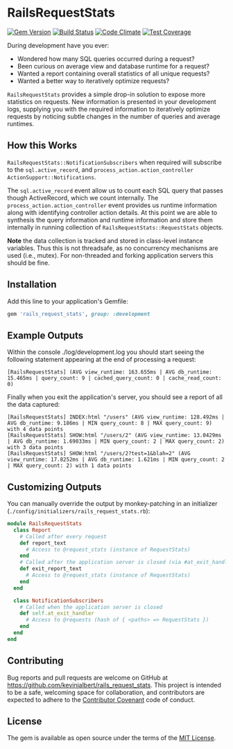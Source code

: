 # RailsRequestStats

[![Gem Version](https://badge.fury.io/rb/rails_request_stats.svg)](https://badge.fury.io/rb/rails_request_stats)
[![Build Status](https://travis-ci.org/kevinjalbert/rails_request_stats.svg?branch=master)](https://travis-ci.org/kevinjalbert/rails_request_stats)
[![Code Climate](https://codeclimate.com/github/kevinjalbert/rails_request_stats/badges/gpa.svg)](https://codeclimate.com/github/kevinjalbert/rails_request_stats)
[![Test Coverage](https://codeclimate.com/github/kevinjalbert/rails_request_stats/badges/coverage.svg)](https://codeclimate.com/github/kevinjalbert/rails_request_stats/coverage)

During development have you ever:

* Wondered how many SQL queries occurred during a request?
* Been curious on average view and database runtime for a request?
* Wanted a report containing overall statistics of all unique requests?
* Wanted a better way to iteratively optimize requests?

`RailsRequestStats` provides a simple drop-in solution to expose more statistics on requests. New information is presented in your development logs, supplying you with the required information to iteratively optimize requests by noticing subtle changes in the number of queries and average runtimes.

## How this Works

`RailsRequestStats::NotificationSubscribers` when required will subscribe to the `sql.active_record`, and `process_action.action_controller` `ActionSupport::Notifications`.

The `sql.active_record` event allow us to count each SQL query that passes though ActiveRecord, which we count internally. The `process_action.action_controller` event provides us runtime information along with identifying controller action details. At this point we are able to synthesis the query information and runtime information and store them internally in running collection of `RailsRequestStats::RequestStats` objects.

**Note** the data collection is tracked and stored in class-level instance variables. Thus this is not threadsafe, as no concurrency mechanisms are used (i.e., mutex). For non-threaded and forking application servers this should be fine.

## Installation

Add this line to your application's Gemfile:

```ruby
gem 'rails_request_stats', group: :development
```

## Example Outputs

Within the console ./log/development.log you should start seeing the following statement appearing at the end of processing a request:

```
[RailsRequestStats] (AVG view_runtime: 163.655ms | AVG db_runtime: 15.465ms | query_count: 9 | cached_query_count: 0 | cache_read_count: 0)
```

Finally when you exit the application's server, you should see a report of all the data captured:

```
[RailsRequestStats] INDEX:html "/users" (AVG view_runtime: 128.492ms | AVG db_runtime: 9.186ms | MIN query_count: 8 | MAX query_count: 9) with 4 data points
[RailsRequestStats] SHOW:html "/users/2" (AVG view_runtime: 13.0429ms | AVG db_runtime: 1.69033ms | MIN query_count: 2 | MAX query_count: 2) with 3 data points
[RailsRequestStats] SHOW:html "/users/2?test=1&blah=2" (AVG view_runtime: 17.8252ms | AVG db_runtime: 1.621ms | MIN query_count: 2 | MAX query_count: 2) with 1 data points
```

## Customizing Outputs

You can manually override the output by monkey-patching in an initializer (`./config/initializers/rails_request_stats.rb`):

```ruby
module RailsRequestStats
  class Report
    # Called after every request
    def report_text
      # Access to @request_stats (instance of RequestStats)
    end
    # Called after the application server is closed (via #at_exit_handler)
    def exit_report_text
      # Access to @request_stats (instance of RequestStats)
    end
  end

  class NotificationSubscribers
    # Called when the application server is closed
    def self.at_exit_handler
      # Access to @requests (hash of { <paths> => RequestStats })
    end
  end
end
```

## Contributing

Bug reports and pull requests are welcome on GitHub at https://github.com/kevinjalbert/rails_request_stats. This project is intended to be a safe, welcoming space for collaboration, and contributors are expected to adhere to the [Contributor Covenant](contributor-covenant.org) code of conduct.

## License

The gem is available as open source under the terms of the [MIT License](http://opensource.org/licenses/MIT).

